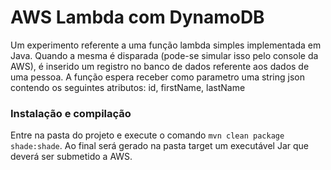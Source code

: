 # AWS Lambda com DynamoDB

Um experimento referente a uma função lambda simples implementada em Java. Quando a mesma é disparada (pode-se simular isso pelo console da AWS), é inserido um registro no banco de dados referente aos dados de uma pessoa. A função espera receber como parametro uma string json contendo os seguintes atributos: id, firstName, lastName

### Instalação e compilação
Entre na pasta do projeto e execute o comando `mvn clean package shade:shade`. Ao final será gerado na pasta target um executável Jar que deverá ser submetido a AWS.
